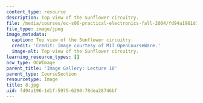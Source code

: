 ```yaml
---
content_type: resource
description: Top view of the Sunflower circuitry.
file: /media/courses/ec-s06-practical-electronics-fall-2004/fd94a1961d1f5975629078dea28746bf_8.jpg
file_type: image/jpeg
image_metadata:
  caption: Top view of the Sunflower circuitry.
  credit: 'Credit: Image courtesy of MIT OpenCourseWare.'
  image-alt: Top view of the Sunflower circuitry.
learning_resource_types: []
ocw_type: OCWImage
parent_title: 'Image Gallery: Lecture 10'
parent_type: CourseSection
resourcetype: Image
title: 8.jpg
uid: fd94a196-1d1f-5975-6290-78dea28746bf
---
```

